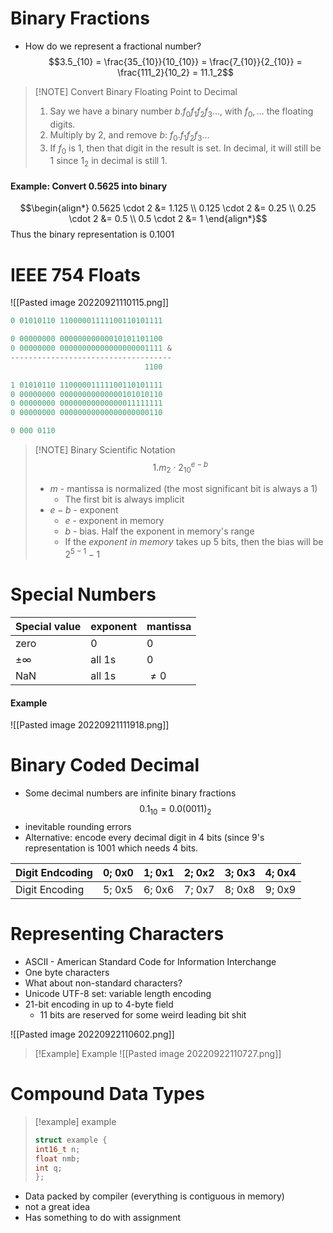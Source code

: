 # Binary Fractions
- How do we represent a fractional number?
$$3.5_{10} = \frac{35_{10}}{10_{10}} = \frac{7_{10}}{2_{10}} = \frac{111_2}{10_2} = 11.1_2$$

> [!NOTE] Convert Binary Floating Point to Decimal
>  1. Say we have a binary number $b.f_0f_1f_2f_3\dots$, with $f_0, \dots$ the floating digits.
>2. Multiply by 2, and remove $b$: $f_0.f_1f_2f_3\dots$
>3. If $f_0$ is 1, then that digit in the result is set. In decimal, it will still be 1 since $1_2$ in decimal is still 1.

#### Example: Convert $0.5625$ into binary
$$\begin{align*}
	0.5625 \cdot 2 &= 1.125 \\
	0.125 \cdot 2 &= 0.25 \\
	0.25 \cdot 2 &= 0.5 \\
	0.5 \cdot 2 &= 1
\end{align*}$$
Thus the binary representation is $0.1001$

# IEEE 754 Floats
![[Pasted image 20220921110115.png]]

```cpp
0 01010110 11000001111100110101111

0 00000000 00000000000010101101100
0 00000000 00000000000000000001111 &
------------------------------------
                              1100

1 01010110 11000001111100110101111
0 00000000 00000000000000101010110
0 00000000 00000000000000011111111
0 00000000 00000000000000000000110

0 000 0110
```

> [!NOTE] Binary Scientific Notation
> $$1.m_2 \cdot 2_{10}^{e-b}$$
> - $m$ - mantissa is normalized (the most significant bit is always a 1)
> 	- The first bit is always implicit
> - $e-b$ - exponent
> 	- $e$ - exponent in memory
> 	- $b$ - bias. Half the exponent in memory's range
> 	- If the *exponent in memory* takes up 5 bits, then the bias will be $2^{5-1}-1$

# Special Numbers
|Special value | exponent|mantissa|
|-|-|-|
|zero|0|0|
|$\pm \infty$|all 1s|0|
|NaN|all 1s|$\ne 0$|

#### Example
![[Pasted image 20220921111918.png]]

# Binary Coded Decimal
- Some decimal numbers are infinite binary fractions
$$0.1_{10} = 0.0(0011)_2$$
- inevitable rounding errors
- Alternative: encode every decimal digit in 4 bits (since 9's representation is $1001$ which needs 4 bits.

|Digit Endcoding|0; 0x0|1; 0x1|2; 0x2|3; 0x3|4; 0x4|
|-|-|-|-|-|-|
|Digit Encoding|5; 0x5|6; 0x6|7; 0x7|8; 0x8|9; 0x9|

# Representing Characters
- ASCII - American Standard Code for Information Interchange
- One byte characters
- What about non-standard characters?
- Unicode UTF-8 set: variable length encoding
- 21-bit encoding in up to 4-byte field
	- 11 bits are reserved for some weird leading bit shit

![[Pasted image 20220922110602.png]]

> [!Example] Example
> ![[Pasted image 20220922110727.png]]

# Compound Data Types

> [!example] example
>   ```c
> struct example {
>	int16_t n;
>	float nmb;
>	int q;
>};
>```
>

- Data packed by compiler (everything is contiguous in memory)
- not a great idea
- Has something to do with assignment

